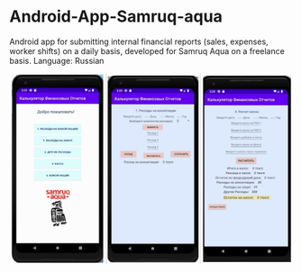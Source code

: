 # Android-App-Samruq-aqua
Android app for submitting internal financial reports (sales, expenses, worker shifts) on a daily basis, developed for Samruq Aqua on a freelance basis. Language: Russian

![Screenshot from game](https://github.com/almazhanabdukhat/Android-App-Samruq-aqua/blob/master/app.jpg)
